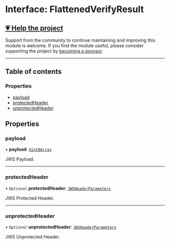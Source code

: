 # Interface: FlattenedVerifyResult

## [💗 Help the project](https://github.com/sponsors/panva)

Support from the community to continue maintaining and improving this module is welcome. If you find the module useful, please consider supporting the project by [becoming a sponsor](https://github.com/sponsors/panva).

---

## Table of contents

### Properties

- [payload](types.FlattenedVerifyResult.md#payload)
- [protectedHeader](types.FlattenedVerifyResult.md#protectedheader)
- [unprotectedHeader](types.FlattenedVerifyResult.md#unprotectedheader)

## Properties

### payload

• **payload**: [`Uint8Array`]( https://developer.mozilla.org/en-US/docs/Web/JavaScript/Reference/Global_Objects/Uint8Array )

JWS Payload.

___

### protectedHeader

• `Optional` **protectedHeader**: [`JWSHeaderParameters`](types.JWSHeaderParameters.md)

JWS Protected Header.

___

### unprotectedHeader

• `Optional` **unprotectedHeader**: [`JWSHeaderParameters`](types.JWSHeaderParameters.md)

JWS Unprotected Header.
